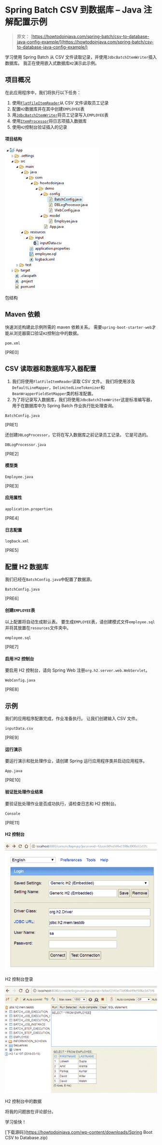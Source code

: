 # Spring Batch CSV 到数据库 – Java 注解配置示例

> 原文： [https://howtodoinjava.com/spring-batch/csv-to-database-java-config-example/](https://howtodoinjava.com/spring-batch/csv-to-database-java-config-example/)

学习使用 Spring Batch 从 CSV 文件读取记录，并使用`JdbcBatchItemWriter`插入数据库。 我正在使用嵌入式数据库`H2`演示此示例。

## 项目概况

在此应用程序中，我们将执行以下任务：

1.  使用[`FlatFileItemReader`](https://docs.spring.io/spring-batch/4.0.x/api/org/springframework/batch/item/file/FlatFileItemReader.html)从 CSV 文件读取员工记录
2.  配置`H2`数据库并在其中创建`EMPLOYEE`表
3.  用[`JdbcBatchItemWriter`](https://docs.spring.io/spring-batch/3.0.x/apidocs/org/springframework/batch/item/database/JdbcBatchItemWriter.html)将员工记录写入`EMPLOYEE`表
4.  使用[`ItemProcessor`](https://docs.spring.io/spring-batch/trunk/apidocs/org/springframework/batch/item/ItemProcessor.html)将日志项插入数据库
5.  使用`H2`控制台验证插入的记录

#### 项目结构

![](img/0b05c4f81768b168cad8bbbf04aa07b8.jpg)

包结构

## Maven 依赖

快速浏览构建此示例所需的 maven 依赖关系。 需要`spring-boot-starter-web`才能从浏览器窗口验证`H2`控制台中的数据。

`pom.xml`

[PRE0]

## CSV 读取器和数据库写入器配置

1.  我们将使用`FlatFileItemReader`读取 CSV 文件。 我们将使用涉及`DefaultLineMapper`，`DelimitedLineTokenizer`和`BeanWrapperFieldSetMapper`类的标准配置。
2.  为了将记录写入数据库，我们将使用`JdbcBatchItemWriter`这是标准编写器，用于在数据库中为 Spring Batch 作业执行批处理查询。

`BatchConfig.java`

[PRE1]

还创建`DBLogProcessor`，它将在写入数据库之前记录员工记录。 它是可选的。

`DBLogProcessor.java`

[PRE2]

#### 模型类

`Employee.java`

[PRE3]

#### 应用属性

`application.properties`

[PRE4]

#### 日志配置

`logback.xml`

[PRE5]

## 配置 H2 数据库

我们已经在`BatchConfig.java`中配置了数据源。

`BatchConfig.java`

[PRE6]

#### 创建`EMPLOYEE`表

以上配置将自动生成默认表。 要生成`EMPLOYEE`表，请创建模式文件`employee.sql`并将其放置在`resources`文件夹中。

`employee.sql`

[PRE7]

#### 启用 H2 控制台

要启用 H2 控制台，请向 Spring Web 注册`org.h2.server.web.WebServlet`。

`WebConfig.java`

[PRE8]

## 示例

我们的应用程序配置完成，作业准备执行。 让我们创建输入 CSV 文件。

`inputData.csv`

[PRE9]

#### 运行演示

要运行演示和批处理作业，请创建 Spring 运行应用程序类并启动应用程序。

`App.java`

[PRE10]

#### 验证批处理作业结果

要验证批处理作业是否成功执行，请检查日志和 H2 控制台。

`Console`

[PRE11]

#### H2 控制台

![H2 Console Login](img/ee004eb7c6e5703df12c762289821824.jpg)

H2 控制台登录

![Data in H2 Console](img/9e0941d6afda55a1205e82f64ce78760.jpg)

H2 控制台中的数据

将我的问题放在评论部分。

学习愉快！

[下载源码](https://howtodoinjava.com/wp-content/downloads/Spring Boot CSV to Database.zip)
